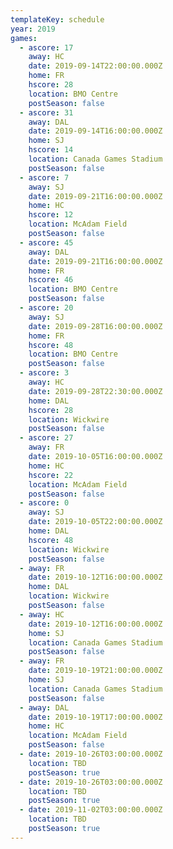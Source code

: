 ```yaml
---
templateKey: schedule
year: 2019
games:
  - ascore: 17
    away: HC
    date: 2019-09-14T22:00:00.000Z
    home: FR
    hscore: 28
    location: BMO Centre
    postSeason: false
  - ascore: 31
    away: DAL
    date: 2019-09-14T16:00:00.000Z
    home: SJ
    hscore: 14
    location: Canada Games Stadium
    postSeason: false
  - ascore: 7
    away: SJ
    date: 2019-09-21T16:00:00.000Z
    home: HC
    hscore: 12
    location: McAdam Field
    postSeason: false
  - ascore: 45
    away: DAL
    date: 2019-09-21T16:00:00.000Z
    home: FR
    hscore: 46
    location: BMO Centre
    postSeason: false
  - ascore: 20
    away: SJ
    date: 2019-09-28T16:00:00.000Z
    home: FR
    hscore: 48
    location: BMO Centre
    postSeason: false
  - ascore: 3
    away: HC
    date: 2019-09-28T22:30:00.000Z
    home: DAL
    hscore: 28
    location: Wickwire
    postSeason: false
  - ascore: 27
    away: FR
    date: 2019-10-05T16:00:00.000Z
    home: HC
    hscore: 22
    location: McAdam Field
    postSeason: false
  - ascore: 0
    away: SJ
    date: 2019-10-05T22:00:00.000Z
    home: DAL
    hscore: 48
    location: Wickwire
    postSeason: false
  - away: FR
    date: 2019-10-12T16:00:00.000Z
    home: DAL
    location: Wickwire
    postSeason: false
  - away: HC
    date: 2019-10-12T16:00:00.000Z
    home: SJ
    location: Canada Games Stadium
    postSeason: false
  - away: FR
    date: 2019-10-19T21:00:00.000Z
    home: SJ
    location: Canada Games Stadium
    postSeason: false
  - away: DAL
    date: 2019-10-19T17:00:00.000Z
    home: HC
    location: McAdam Field
    postSeason: false
  - date: 2019-10-26T03:00:00.000Z
    location: TBD
    postSeason: true
  - date: 2019-10-26T03:00:00.000Z
    location: TBD
    postSeason: true
  - date: 2019-11-02T03:00:00.000Z
    location: TBD
    postSeason: true
---
```


